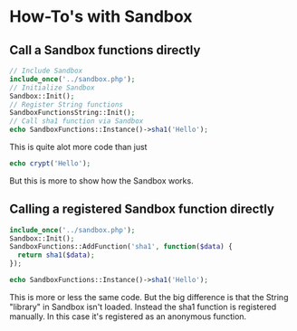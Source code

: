# How-To's with Sandbox

## Call a Sandbox functions directly

```php
// Include Sandbox
include_once('../sandbox.php');
// Initialize Sandbox
Sandbox::Init();
// Register String functions
SandboxFunctionsString::Init();
// Call sha1 function via Sandbox
echo SandboxFunctions::Instance()->sha1('Hello');
```
This is quite alot more code than just
```php
echo crypt('Hello');
```
But this is more to show how the Sandbox works.

## Calling a registered Sandbox function directly

```php
include_once('../sandbox.php');
Sandbox::Init();
SandboxFunctions::AddFunction('sha1', function($data) {
  return sha1($data);
});

echo SandboxFunctions::Instance()->sha1('Hello');
```

This is more or less the same code. But the big difference is that the String "library" in Sandbox isn't loaded. Instead the sha1 function is registered manually. In this case it's registered as an anonymous function.

